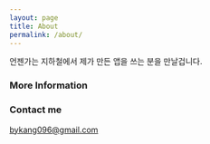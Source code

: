 ```yaml
---
layout: page
title: About
permalink: /about/
---
```


언젠가는 지하철에서 제가 만든 앱을 쓰는 분을 만날겁니다.

### More Information


### Contact me

[bykang096@gmail.com](bykang096@gmail.com)
